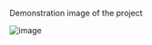 Demonstration image of the project

![image](https://github.com/user-attachments/assets/fab473b3-9200-4d9c-a7f2-bbee2bbdbfbd)
